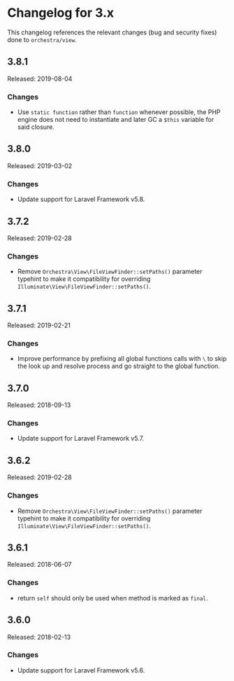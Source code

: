 # Changelog for 3.x

This changelog references the relevant changes (bug and security fixes) done to `orchestra/view`.

## 3.8.1

Released: 2019-08-04

### Changes

* Use `static function` rather than `function` whenever possible, the PHP engine does not need to instantiate and later GC a `$this` variable for said closure.

## 3.8.0

Released: 2019-03-02

### Changes

* Update support for Laravel Framework v5.8.

## 3.7.2

Released: 2019-02-28

### Changes

* Remove `Orchestra\View\FileViewFinder::setPaths()` parameter typehint to make it compatibility for overriding `Illuminate\View\FileViewFinder::setPaths()`.

## 3.7.1

Released: 2019-02-21

### Changes

* Improve performance by prefixing all global functions calls with `\` to skip the look up and resolve process and go straight to the global function.

## 3.7.0

Released: 2018-09-13

### Changes

* Update support for Laravel Framework v5.7.

## 3.6.2

Released: 2019-02-28

### Changes

* Remove `Orchestra\View\FileViewFinder::setPaths()` parameter typehint to make it compatibility for overriding `Illuminate\View\FileViewFinder::setPaths()`.

## 3.6.1

Released: 2018-06-07

### Changes

* return `self` should only be used when method is marked as `final`.

## 3.6.0

Released: 2018-02-13

### Changes

* Update support for Laravel Framework v5.6.
